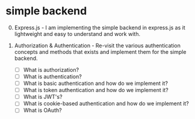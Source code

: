 # simple backend

  0. Express.js
    - I am implementing the simple backend in express.js as it lightweight and easy to understand and work with.

  0. Authorization & Authentication
    - Re-visit the various authentication concepts and methods that exists and implement them for the simple backend.
      - [ ] What is authorization?
      - [ ] What is authentication?
      - [ ] What is basic authentication and how do we implement it?
      - [ ] What is token authentication and how do we implement it?
      - [ ] What is JWT's?
      - [ ] What is cookie-based authentication and how do we implement it?
      - [ ] What is OAuth?